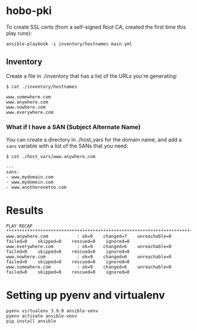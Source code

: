 # hobo-pki

To create SSL certs (from a self-signed Root CA, created the first time this play runs):

    ansible-playbook -i inventory/hostnames main.yml

## Inventory

Create a file in ./inventory that has a list of the URLs you're generating:

    $ cat ./inventory/hostnames

    www.somewhere.com
    www.anywhere.com
    www.nowhere.com
    www.everywhere.com

### What if I have a SAN (Subject Alternate Name)

You can create a directory in ./host_vars for the domain name, and add a `sans` variable with a list of the SANs that you need:

    $ cat ./host_vars/www.anywhere.com
    
    ---
    sans:
    - www.mydomain.com
    - www.mydomein.com
    - www.anotheronetoo.com

# Results

    PLAY RECAP ********************************************************************************************************
    www.anywhere.com           : ok=9    changed=7    unreachable=0    failed=0    skipped=0    rescued=0    ignored=0   
    www.everywhere.com         : ok=9    changed=6    unreachable=0    failed=0    skipped=0    rescued=0    ignored=0   
    www.nowhere.com            : ok=9    changed=6    unreachable=0    failed=0    skipped=0    rescued=0    ignored=0   
    www.somewhere.com          : ok=9    changed=6    unreachable=0    failed=0    skipped=0    rescued=0    ignored=0 

# Setting up pyenv and virtualenv

    pyenv virtualenv 3.9.0 ansible-venv
    pyenv activate ansible-venv
    pip install ansible
    